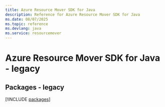 ```yaml
---
title: Azure Resource Mover SDK for Java
description: Reference for Azure Resource Mover SDK for Java
ms.date: 08/07/2025
ms.topic: reference
ms.devlang: java
ms.service: resourcemover
---
```

# Azure Resource Mover SDK for Java - legacy
## Packages - legacy
[!INCLUDE [packages](resource-mover-index.md)]